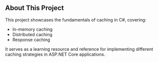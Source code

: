 ## About This Project
This project showcases the fundamentals of caching in C#, covering:
- In-memory caching  
- Distributed caching  
- Response caching  

It serves as a learning resource and reference for implementing different caching strategies in ASP.NET Core applications.
